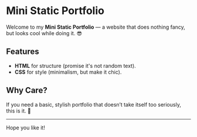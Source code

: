# Mini Static Portfolio

Welcome to my **Mini Static Portfolio** — a website that does nothing fancy, but looks cool while doing it. 😎

## Features

- **HTML** for structure (promise it's not random text).
- **CSS** for style (minimalism, but make it chic).

## Why Care?

If you need a basic, stylish portfolio that doesn’t take itself too seriously, this is it. 🎉

---

Hope you like it!
